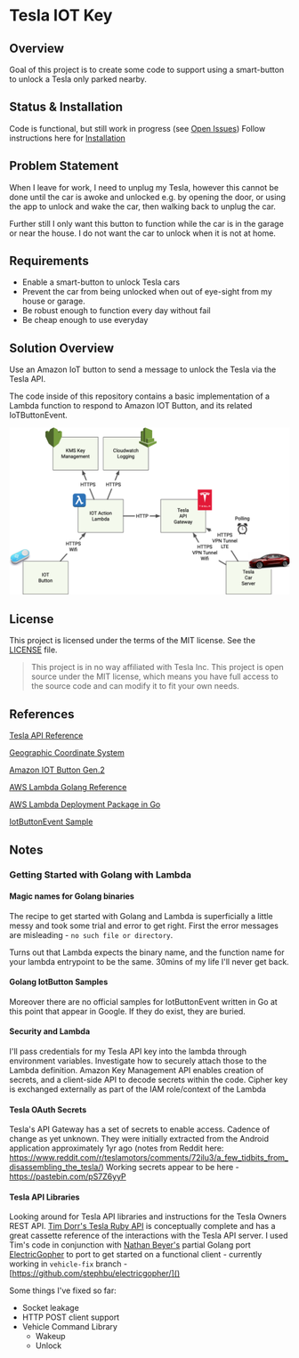 # Tesla IOT Key

## Overview
Goal of this project is to create some code to support 
using a smart-button to unlock a Tesla only parked nearby.

## Status & Installation
Code is functional, but still work in progress (see [Open Issues](https://github.com/stephbu/teslaiotkey/issues))
Follow instructions here for [Installation](https://github.com/stephbu/teslaiotkey/blob/master/INSTALLATION.md)

## Problem Statement
When I leave for work, I need to unplug my Tesla,
however this cannot be done until the car is awoke and unlocked e.g.
by opening the door, or using the app to unlock and wake the car, 
then walking back to unplug the car.

Further still I only want this button to function while the 
car is in the garage or near the house.  I do not want the 
car to unlock when it is not at home.

## Requirements
- Enable a smart-button to unlock Tesla cars
- Prevent the car from being unlocked when out of eye-sight from my house or garage.
- Be robust enough to function every day without fail
- Be cheap enough to use everyday


## Solution Overview
Use an Amazon IoT button to send a message 
to unlock the Tesla via the Tesla API.

The code inside of this repository contains a basic implementation
of a Lambda function to respond to Amazon IOT Button, and its related 
IoTButtonEvent.

![architecture](assets/TeslaIotKeyArchitecture.png)

## License

This project is licensed under the terms of the MIT license. See the [LICENSE](LICENSE) file.

> This project is in no way affiliated with Tesla Inc. This project is open source under the MIT license, which means you have full access to the source code and can modify it to fit your own needs.

## References
[Tesla API Reference](https://tesla-api.timdorr.com)

[Geographic Coordinate System](https://en.wikipedia.org/wiki/Geographic_coordinate_system)

[Amazon IOT Button Gen.2](https://www.amazon.com/AWS-IoT-Button-2nd-Generation/dp/B01KW6YCIM)

[AWS Lambda Golang Reference](https://docs.aws.amazon.com/lambda/latest/dg/go-programming-model.html)

[AWS Lambda Deployment Package in Go](https://docs.aws.amazon.com/lambda/latest/dg/lambda-go-how-to-create-deployment-package.html)

[IotButtonEvent Sample](https://muzigram.muzigen.net/2018/06/iotbutton-go-firebase-golang-lambda.html)

## Notes
### Getting Started with Golang with Lambda

#### Magic names for Golang binaries
The recipe to get started with Golang and Lambda is superficially a little messy and took some trial and error to get right.
First the error messages are misleading - ```no such file or directory```.

Turns out that Lambda expects the binary name, and the function name 
for your lambda entrypoint to be the same.  30mins of my
life I'll never get back.

#### Golang IotButton Samples
Moreover there are no official samples for IotButtonEvent written in Go at this point that appear in Google.
If they do exist, they are buried.

#### Security and Lambda
I'll pass credentials for my Tesla API key into the lambda through environment variables. Investigate how to securely attach those to the Lambda definition.
Amazon Key Management API enables creation of secrets, and a client-side API to decode secrets within the code.  Cipher key is exchanged externally as part of the
IAM role/context of the Lambda

#### Tesla OAuth Secrets
Tesla's API Gateway has a set of secrets to enable access.  Cadence of change as yet unknown. They were initially extracted from the 
Android application approximately 1yr ago  (notes from Reddit here: https://www.reddit.com/r/teslamotors/comments/72ilu3/a_few_tidbits_from_disassembling_the_tesla/)
Working secrets appear to be here - https://pastebin.com/pS7Z6yyP

#### Tesla API Libraries
Looking around for Tesla API libraries and instructions for the Tesla Owners REST API. [Tim Dorr's Tesla Ruby API](https://github.com/timdorr/tesla-api) is conceptually complete
and has a great cassette reference of the interactions with the Tesla API server.  I used Tim's code in conjunction with [Nathan Beyer's](https://nbeyer.io) partial Golang port [ElectricGopher](https://github.com/nbeyer/electricgopher) to 
port to get started on a functional client - currently working in ```vehicle-fix``` branch - [https://github.com/stephbu/electricgopher/]()

Some things I've fixed so far: 
- Socket leakage 
- HTTP POST client support
- Vehicle Command Library
     - Wakeup
     - Unlock

